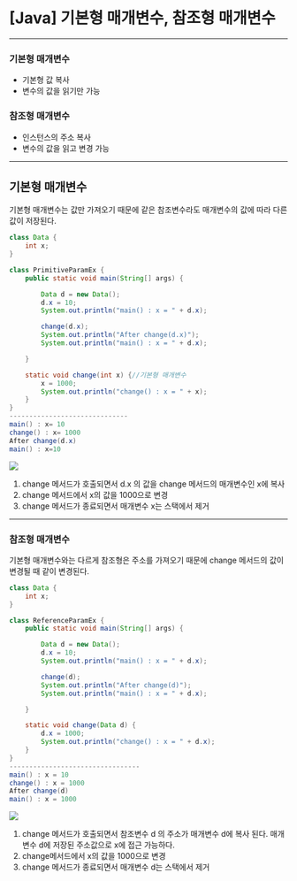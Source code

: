 # [Java] 기본형 매개변수, 참조형 매개변수

---

### 기본형 매개변수

- 기본형 값 복사
- 변수의 값을 읽기만 가능

### 참조형 매개변수

- 인스턴스의 주소 복사
- 변수의 값을 읽고 변경 가능

---

## 기본형 매개변수

기본형 매개변수는 값만 가져오기 때문에 같은 참조변수라도 매개변수의 값에 따라 다른 값이 저장된다.

```java
class Data {
    int x;
}

class PrimitiveParamEx {
    public static void main(String[] args) {

        Data d = new Data();
        d.x = 10;
        System.out.println("main() : x = " + d.x);

        change(d.x);
        System.out.println("After change(d.x)");
        System.out.println("main() : x = " + d.x);

    }

    static void change(int x) {//기본형 매개변수
        x = 1000;
        System.out.println("change() : x = " + x);
    }
}
------------------------------
main() : x= 10
change() : x= 1000
After change(d.x)
main() : x=10
```

<img src="https://github.com/GYEONGDONGBAEK/JavaStudy/assets/122242439/d821e360-b578-4557-8a9b-ad6fafbaa16a">

1. change 메서드가 호출되면서 d.x 의 값을 change 메서드의 매개변수인 x에 복사
2. change 메서드에서 x의 값을 1000으로 변경
3. change 메서드가 종료되면서 매개변수 x는 스택에서 제거

---

### 참조형 매개변수

기본형 매개변수와는 다르게 참조형은 주소를 가져오기 때문에 change 메서드의 값이 변경될 때 같이 변경된다.

```java
class Data {
    int x;
}

class ReferenceParamEx {
    public static void main(String[] args) {

        Data d = new Data();
        d.x = 10;
        System.out.println("main() : x = " + d.x);

        change(d);
        System.out.println("After change(d)");
        System.out.println("main() : x = " + d.x);

    }

    static void change(Data d) {
        d.x = 1000;
        System.out.println("change() : x = " + d.x);
    }
}
---------------------------------
main() : x = 10
change() : x = 1000
After change(d)
main() : x = 1000
```

<img src="https://github.com/GYEONGDONGBAEK/JavaStudy/assets/122242439/5402cef8-3337-43a5-9ac7-5f78f166b10f">

1. change 메서드가 호출되면서 참조변수 d 의 주소가 매개변수 d에 복사 된다. 매개변수 d에 저장된 주소값으로 x에 접근 가능하다.
2. change메서드에서 x의 값을 1000으로 변경
3. change 메서드가 종료되면서 매개변수 d는 스택에서 제거